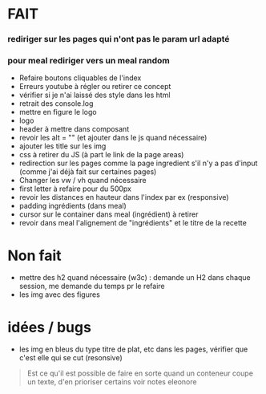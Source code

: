 
# FAIT

### rediriger sur les pages qui n'ont pas le param url adapté
### pour meal rediriger vers un meal random

- Refaire boutons cliquables de l'index
- Erreurs youtube à régler ou retirer ce concept
- vérifier si je n'ai laissé des style dans les html
- retrait des console.log
- mettre en figure le logo
- logo
- header à mettre dans composant
- revoir les alt = "" (et ajouter dans le js quand nécessaire)
- ajouter les title sur les img
- css à retirer du JS (à part le link de la page areas)
- redirection sur les pages comme la page ingredient s'il n'y a pas d'input (comme j'ai déjà fait sur certaines pages)
- Changer les vw / vh quand nécessaire 
- first letter à refaire pour du 500px
- revoir les distances en hauteur dans l'index par ex (responsive)
- padding ingrédients (dans meal)
- cursor sur le container dans meal (ingrédient) à retirer
- revoir dans meal l'alignement de "ingrédients" et le titre de la recette




# Non fait 
- mettre des h2 quand nécessaire (w3c) : demande un H2 dans chaque session, me demande du temps pr le refaire
- les img avec des figures

# idées / bugs 
- les img en bleus du type titre de plat, etc dans les pages, vérifier que c'est elle qui se cut (resonsive)
> Est ce qu'il est possible de faire en sorte quand un conteneur coupe un texte, d'en prioriser certains
> voir notes eleonore


